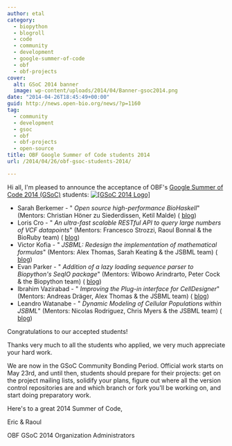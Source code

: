 ```yaml
---
author: etal
category:
  - biopython
  - blogroll
  - code
  - community
  - development
  - google-summer-of-code
  - obf
  - obf-projects
cover:
  alt: GSoC 2014 banner
  image: wp-content/uploads/2014/04/Banner-gsoc2014.png
date: "2014-04-26T18:45:49+00:00"
guid: http://news.open-bio.org/news/?p=1160
tag:
  - community
  - development
  - gsoc
  - obf
  - obf-projects
  - open-source
title: OBF Google Summer of Code students 2014
url: /2014/04/26/obf-gsoc-students-2014/

---
```

Hi all, I'm pleased to announce the acceptance of OBF's [Google Summer of Code 2014 (GSoC)](https://www.google-melange.com/gsoc/homepage/google/gsoc2014) students: [![[GSoC 2014 Logo]](https://news.obf.io/wp-content/uploads/2014/01/GoogleSummer_2014logo-150x150.jpg)](https://www.google-melange.com/gsoc/homepage/google/gsoc2014)

- Sarah Berkemer - " _Open source high-performance BioHaskell_" (Mentors: Christian Höner zu Siederdissen, Ketil Malde) ( [blog](http://biohaskell.org/GSoC_blog))
- Loris Cro - " _An ultra-fast scalable RESTful API to query large numbers of VCF datapoints_" (Mentors: Francesco Strozzi, Raoul Bonnal & the BioRuby team) ( [blog](http://kappaloris.github.io/GSoC-2014-OBF/))
- Victor Kofia - " _JSBML: Redesign the implementation of mathematical formulas_" (Mentors: Alex Thomas, Sarah Keating & the JSBML team) ( [blog](http://kofiav.blogspot.ca/))
- Evan Parker - " _Addition of a lazy loading sequence parser to Biopython's SeqIO package_" (Mentors: Wibowo Arindrarto, Peter Cock & the Biopython team) ( [blog](http://evanaparker.com/))
- Ibrahim Vazirabad - " _Improving the Plug-in interface for CellDesigner_" (Mentors: Andreas Dräger, Alex Thomas & the JSBML team) ( [blog](http://jsbmlcelldesigner2014.blogspot.com/))
- Leandro Watanabe - " _Dynamic Modeling of Cellular Populations within JSBML_" (Mentors: Nicolas Rodriguez, Chris Myers & the JSBML team) ( [blog](http://lhwatanabe.blogspot.co.uk/))

Congratulations to our accepted students!

Thanks very much to all the students who applied, we very much appreciate your hard work.

We are now in the GSoC Community Bonding Period. Official work starts on May 23rd, and until then, students should prepare for their projects: get on the project mailing lists, solidify your plans, figure out where all the version control repositories are and which branch or fork you'll be working on, and start doing preparatory work.

Here's to a great 2014 Summer of Code,

Eric & Raoul

OBF GSoC 2014 Organization Administrators
